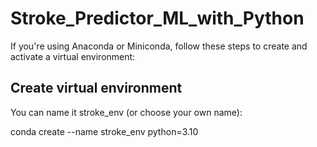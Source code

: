 # Stroke_Predictor_ML_with_Python

If you're using Anaconda or Miniconda, follow these steps to create and activate a virtual environment:

## Create virtual environment
You can name it stroke_env (or choose your own name):

conda create --name stroke_env python=3.10
